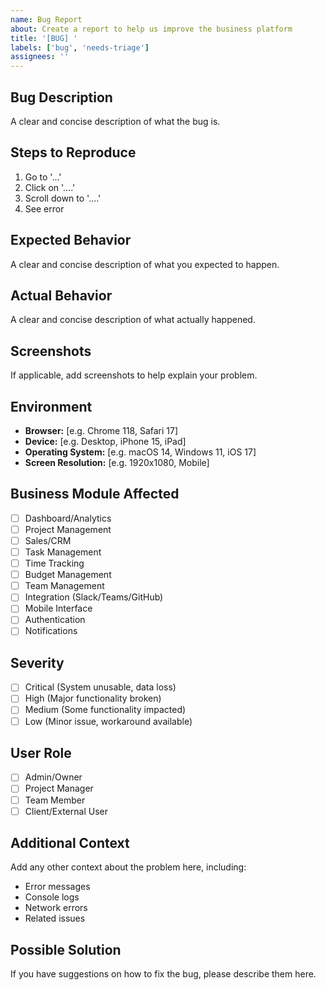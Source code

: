 ```yaml
---
name: Bug Report
about: Create a report to help us improve the business platform
title: '[BUG] '
labels: ['bug', 'needs-triage']
assignees: ''
---
```


## Bug Description
A clear and concise description of what the bug is.

## Steps to Reproduce
1. Go to '...'
2. Click on '....'
3. Scroll down to '....'
4. See error

## Expected Behavior
A clear and concise description of what you expected to happen.

## Actual Behavior
A clear and concise description of what actually happened.

## Screenshots
If applicable, add screenshots to help explain your problem.

## Environment
- **Browser:** [e.g. Chrome 118, Safari 17]
- **Device:** [e.g. Desktop, iPhone 15, iPad]
- **Operating System:** [e.g. macOS 14, Windows 11, iOS 17]
- **Screen Resolution:** [e.g. 1920x1080, Mobile]

## Business Module Affected
- [ ] Dashboard/Analytics
- [ ] Project Management
- [ ] Sales/CRM
- [ ] Task Management
- [ ] Time Tracking
- [ ] Budget Management
- [ ] Team Management
- [ ] Integration (Slack/Teams/GitHub)
- [ ] Mobile Interface
- [ ] Authentication
- [ ] Notifications

## Severity
- [ ] Critical (System unusable, data loss)
- [ ] High (Major functionality broken)
- [ ] Medium (Some functionality impacted)
- [ ] Low (Minor issue, workaround available)

## User Role
- [ ] Admin/Owner
- [ ] Project Manager
- [ ] Team Member
- [ ] Client/External User

## Additional Context
Add any other context about the problem here, including:
- Error messages
- Console logs
- Network errors
- Related issues

## Possible Solution
If you have suggestions on how to fix the bug, please describe them here.
